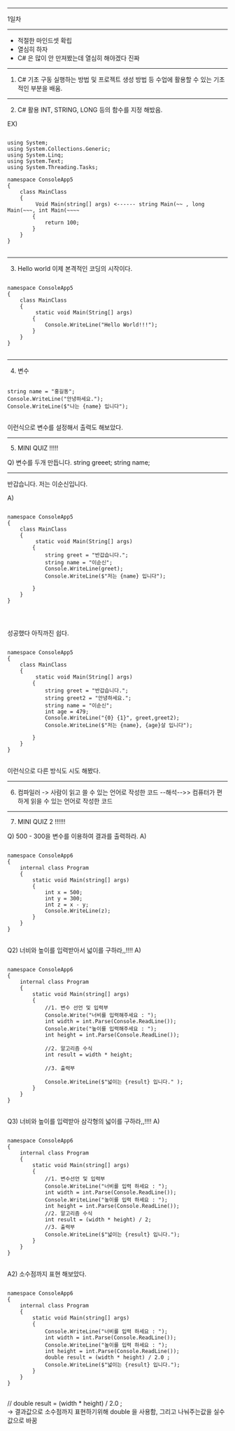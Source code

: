 ***
1일차
***
- 적절한 마인드셋 확립
- 열심히 하자
- C# 은 많이 안 만져봤는데 열심히 해야겠다 진짜 
***

1. C# 기초 구동
실행하는 방법 및 프로젝트 생성 방법 등 수업에 활용할 수 있는 기초적인 부분을 배움.
***
2. C# 활용
INT, STRING, LONG 등의 함수를 지정 해밨음.

EX)
<pre>
<code>
using System;
using System.Collections.Generic;
using System.Linq;
using System.Text;
using System.Threading.Tasks;

namespace ConsoleApp5
{
    class MainClass
    {
         Void Main(string[] args) <------ string Main(~~ , long Main(~~~, int Main(~~~~
        {
            return 100;
        }
    }
}
</code>
</pre>
***

3. Hello world
이제 본격적인 코딩의 시작이다.

<pre>
<code>
namespace ConsoleApp5
{
    class MainClass
    {
         static void Main(String[] args)
        {
            Console.WriteLine("Hello World!!!");
        }
    }
}
</code>
</pre>
    
***

4. 변수
<pre>
<code>
string name = "홍길동";
Console.WriteLine("안녕하세요.");
Console.WriteLine($"나는 {name} 입니다");
</code>
</pre>

이런식으로 변수를 설정해서 출력도 해보았다.

***

5. MINI QUIZ !!!!!

Q) 
변수를 두개 만듭니다.
string greeet;
string name;

---------------------
반갑습니다.
저는 이순신입니다.


A)
<pre>
<code>
namespace ConsoleApp5
{
    class MainClass
    {
         static void Main(String[] args)
        {
            string greet = "반갑습니다.";
            string name = "이순신";
            Console.WriteLine(greet);
            Console.WriteLine($"저는 {name} 입니다");

        }
    }
}
</pre>
</code>

성공했다 아직까진 쉽다.

<pre>
<code>
namespace ConsoleApp5
{
    class MainClass
    {
         static void Main(String[] args)
        {
            string greet = "반갑습니다.";
            string greet2 = "안녕하세요.";
            string name = "이순신";
            int age = 479;
            Console.WriteLine("{0} {1}", greet,greet2);
            Console.WriteLine($"저는 {name}, {age}살 입니다");

        }
    }
}
</code>
</pre>

이런식으로 다른 방식도 시도 해봤다.

***

6. 컴파일러
-> 사람이 읽고 쓸 수 있는 언어로 작성한 코드 --해석-->> 컴퓨터가 편하게 읽을 수 있는 언어로 작성한 코드

***

7. MINI QUIZ 2 !!!!!!

Q) 500 - 300을 변수를 이용하여 결과를 출력하라.
A) 
<pre>
<code>
namespace ConsoleApp6
{
    internal class Program
    {
        static void Main(string[] args)
        {
            int x = 500;
            int y = 300;
            int z = x - y;
            Console.WriteLine(z);
        }
    }
}
</code>
</pre>


Q2) 너비와 높이를 입력받아서 넓이를 구하라,,!!!!
A) 
<pre>
<code>
namespace ConsoleApp6
{
    internal class Program
    {
        static void Main(string[] args)
        {    
            //1. 변수 선언 및 입력부
            Console.Write("너비를 입력해주세요 : ");
            int width = int.Parse(Console.ReadLine());
            Console.Write("높이를 입력해주세요 : ");
            int height = int.Parse(Console.ReadLine());

            //2. 알고리즘 수식
            int result = width * height;

            //3. 출력부
        
            Console.WriteLine($"넓이는 {result} 입니다." );   
        }
    }
}
</code>
</pre>


Q3) 너비와 높이를 입력받아 삼각형의 넓이를 구하라,,!!!!
A) 
<pre>
<code>
namespace ConsoleApp6
{
    internal class Program
    {
        static void Main(string[] args)
        {
            //1. 변수선언 및 입력부
            Console.WriteLine("너비를 입력 하세요 : ");
            int width = int.Parse(Console.ReadLine());
            Console.WriteLine("높이를 입력 하세요 : ");
            int height = int.Parse(Console.ReadLine());
            //2. 알고리즘 수식
            int result = (width * height) / 2;
            //3. 출력부
            Console.WriteLine($"넓이는 {result} 입니다.");
        }
    }
}
</code>
</pre>

A2) 소수점까지 표현 해보았다.
<pre>
<code>
namespace ConsoleApp6
{
    internal class Program
    {
        static void Main(string[] args)
        {
            Console.WriteLine("너비를 입력 하세요 : ");
            int width = int.Parse(Console.ReadLine());
            Console.WriteLine("높이를 입력 하세요 : ");
            int height = int.Parse(Console.ReadLine());
            double result = (width * height) / 2.0 ;    
            Console.WriteLine($"넓이는 {result} 입니다.");
        }
    }
}
</code>
</pre>

// double result = (width * height) / 2.0 ;  
-> 결과값으로 소수점까지 표현하기위해 double 을 사용함, 그리고 나눠주는값을 실수값으로 바꿈
